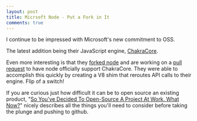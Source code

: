 ```yaml
---
layout: post
title: Micrsoft Node - Put a Fork in It
comments: true
---
```


I continue to be impressed with Microsoft's new commitment to OSS. 

The latest addition being their JavaScript engine, [ChakraCore](https://blogs.windows.com/msedgedev/2016/01/13/chakracore-now-open/). 

Even more interesting is that they [forked node](https://github.com/Microsoft/nodejs-guidelines) and are working on a [pull request](https://mobile.twitter.com/gauravseth/status/674393822420271104) to have node officially support ChakraCore. They were able to accomplish this quickly by creating a V8 shim that reroutes API calls to their engine. Flip of a switch!

If you are curious just how difficult it can be to open source an existing product, "[So You’ve Decided To Open-Source A Project At Work. What Now?](https://www.smashingmagazine.com/2013/12/open-sourcing-projects-guide-getting-started/)" nicely describes all the things you'll need to consider before taking the plunge and pushing to github. 